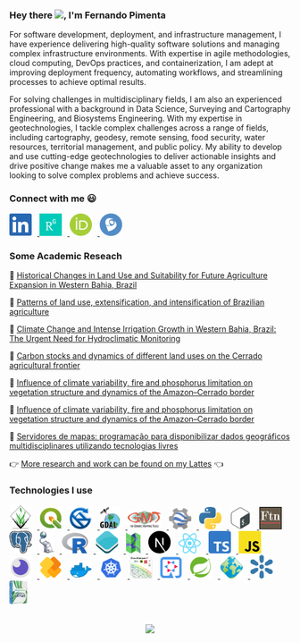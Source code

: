 ### Hey there <img src="https://media.giphy.com/media/hvRJCLFzcasrR4ia7z/giphy.gif" width="25px">, I'm Fernando Pimenta

For software development, deployment, and infrastructure management, I have experience delivering high-quality software solutions and managing complex infrastructure environments. With expertise in agile methodologies, cloud computing, DevOps practices, and containerization, I am adept at improving deployment frequency, automating workflows, and streamlining processes to achieve optimal results.

For solving challenges in multidisciplinary fields, I am also an experienced professional with a background in Data Science, Surveying and Cartography Engineering, and Biosystems Engineering. With my expertise in geotechnologies, I tackle complex challenges across a range of fields, including cartography, geodesy, remote sensing, food security, water resources, territorial management, and public policy. My ability to develop and use cutting-edge geotechnologies to deliver actionable insights and drive positive change makes me a valuable asset to any organization looking to solve complex problems and achieve success.

### Connect with me :smiley:
<a href="https://www.linkedin.com/in/fernando-m-pimenta/">
  <img style="margin-right: 10px;" alt="Fernando's LinkdIn" width="40px" src="./socialnetworks/LinkedIn.png" />
</a>

<a href="https://www.researchgate.net/profile/Fernando-Pimenta-2">
  <img style="margin-right: 10px;" alt="Fernando's Research Gate" width="40px" src="./socialnetworks/ResearchGate.png" />
</a>

<a href="https://orcid.org/0000-0002-7589-5721">
  <img style="margin-right: 10px;" alt="Fernando's ORCID" width="40px" src="./socialnetworks/OrcID.png" />
</a>

<a href="http://lattes.cnpq.br/0646984654461300">
  <img style="margin-right: 10px;" alt="Fernando's Academic CV" width="40px" src="./socialnetworks/Lattes.png" />
</a>

<br />

### Some Academic Reseach
:page_with_curl: [Historical Changes in Land Use and Suitability for Future Agriculture Expansion in Western Bahia, Brazil](https://www.mdpi.com/2072-4292/13/6/1088)

:page_with_curl: [Patterns of land use, extensification, and intensification of Brazilian agriculture](http://doi.wiley.com/10.1111/gcb.13314)

:page_with_curl: [ Climate Change and Intense Irrigation Growth in Western Bahia, Brazil: The Urgent Need for Hydroclimatic Monitoring](https://www.mdpi.com/2073-4441/11/5/933)

:page_with_curl: [Carbon stocks and dynamics of different land uses on the Cerrado agricultural frontier](https://dx.plos.org/10.1371/journal.pone.0241637)

:page_with_curl: [Influence of climate variability, fire and phosphorus limitation on vegetation structure and dynamics of the Amazon–Cerrado border](https://bg.copernicus.org/articles/15/919/2018/)

:page_with_curl: [Influence of climate variability, fire and phosphorus limitation on vegetation structure and dynamics of the Amazon–Cerrado border](https://bg.copernicus.org/articles/15/919/2018/)

:blue_book: [Servidores de mapas: programação para disponibilizar dados geográficos multidisciplinares utilizando tecnologias livres](https://www.embrapa.br/busca-de-publicacoes/-/publicacao/950263/servidores-de-mapas-programacao-para-disponibilizar-dados-geograficos-multidisciplinares-utilizando-tecnologias-livres)

:point_right: [More research and work can be found on my Lattes](http://lattes.cnpq.br/0646984654461300) :point_left:

### Technologies I use
<a href="https://grass.osgeo.org">
  <img style="margin-right: 10px;" alt="GRASS GIS" width="40px" src="./technologies/grassgis.png" />
</a>
<a href="https://qgis.org">
  <img style="margin-right: 10px;" alt="QGIS" width="40px" src="./technologies/qgis.png" />
</a>
<a href="http://www.saga-gis.org">
  <img style="margin-right: 10px;" alt="SAGA GIS" width="40px" src="./technologies/sagagis.png" />
</a>
<a href="https://gdal.org">
  <img style="margin-right: 10px;" alt="GDAL" width="36px" src="./technologies/gdal.png" />
</a>
<a href="https://www.generic-mapping-tools.org">
  <img style="margin-right: 10px;" alt="Generic Mapping Tools" width="60px" src="./technologies/gmt.png" />
</a>
<a href="https://earthengine.google.com">
  <img style="margin-right: 10px;" alt="Google Earth Engine" width="40px" src="./technologies/gee.png" />
</a>
<a href="https://www.python.org">
  <img style="margin-right: 10px;" alt="Python" width="40px" src="./technologies/python.svg" />
</a>
<a href="https://devdocs.io/bash">
  <img style="margin-right: 10px;" alt="Bash - Bourne again Shell Script" width="40px" src="./technologies/shellscript.png" />
</a>
<a href="https://www.fortran90.org">
  <img style="margin-right: 10px;" alt="Fortran" width="40px" src="./technologies/fortran.png" />
</a>
<a href="https://www.postgresql.org">
  <img style="margin-right: 10px;" alt="PostgreSQL" width="40px" src="./technologies/postgresql.svg" />
</a>
<a href="https://postgis.net">
  <img style="margin-right: 10px;" alt="PostGIS" width="26px" src="./technologies/postgis.png" />
</a>
<a href="https://www.r-project.org">
  <img style="margin-right: 10px;" alt="R Statistical computing" width="47px" src="./technologies/R.svg" />
</a>
<a href="https://openlayers.org">
  <img style="margin-right: 10px;" alt="Openlayers" width="40px" src="./technologies/openlayers.png" />
</a>
<a href="https://mapserver.org">
  <img style="margin-right: 10px;" alt="Mapserver - Open source web mapping" width="26px" src="./technologies/mapserver.png" />
</a>
<a href="https://nextjs.org">
  <img style="margin-right: 10px;" alt="NextJS" width="40px" src="./technologies/nextjs.svg" />
</a>
<a href="https://reactjs.org">
  <img style="margin-right: 10px;" alt="ReactJS" width="40px" src="./technologies/reactjs.svg" />
</a>
<a href="https://www.typescriptlang.org">
  <img style="margin-right: 10px;" alt="TypeScript" width="40px" src="./technologies/typescript.png" />
</a>
<a href="https://www.javascript.com">
  <img style="margin-right: 10px;" alt="JavaScript" width="40px" src="./technologies/javascript.png" />
</a>
<a href="https://insomnia.rest">
  <img style="margin-right: 10px;" alt="Insomnia" width="40px" src="./technologies/insomnia.png" />
</a>
<a href="https://ifcjs.io">
  <img style="margin-right: 10px;" alt="IFC" width="40px" src="./technologies/ifcjs.png" />
</a>
<a href="https://www.docker.com">
  <img style="margin-right: 10px;" alt="Docker" width="40px" src="./technologies/docker.png" />
</a>
<a href="https://kubernetes.io">
  <img style="margin-right: 10px;" alt="Kubernetes" width="40px" src="./technologies/k8s.png" />
</a>
<a href="https://www.cloudcompare.org">
  <img style="margin-right: 10px;" alt="Clound Compare" width="40px" src="./technologies/cloudcompare.png" />
</a>
<a href="https://quarkus.io">
  <img style="margin-right: 10px;" alt="Quarkus" width="40px" src="./technologies/quarkus.png" />
</a>
<a href="https://spring.io/">
  <img style="margin-right: 10px;" alt="Spring Boot" width="40px" src="./technologies/spring.svg" />
</a>
<a href="https://geoserver.org/">
  <img style="margin-right: 10px;" alt="Geoserver" width="40px" src="./technologies/geoserver.png" />
</a>
<a href="https://geonode.org/">
  <img style="margin-right: 10px;" alt="Geonode" width="40px" src="./technologies/geonode.svg" />
</a>
<a href="https://docs.mapstore.geosolutionsgroup.com">
  <img style="margin-right: 10px;" alt="Mapstore" width="32px" src="./technologies/mapstore.png" />
</a>
<br /> <br />

<div align="center">
  <p>
    <a href="https://github.com/pimentafm">
      <img align="center" src="https://github-readme-stats-sigma-five.vercel.app/api?username=pimentafm&theme=tokyonight&show_icons=true&hide_border=true" />
    </a>
  </p>
</div>
<br />
